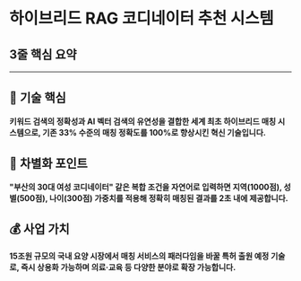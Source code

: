 # 하이브리드 RAG 코디네이터 추천 시스템
## 3줄 핵심 요약

---

## 🎯 **기술 핵심**
**키워드 검색의 정확성과 AI 벡터 검색의 유연성을 결합한 세계 최초 하이브리드 매칭 시스템으로, 기존 33% 수준의 매칭 정확도를 100%로 향상시킨 혁신 기술입니다.**

## 🚀 **차별화 포인트**  
**"부산의 30대 여성 코디네이터" 같은 복합 조건을 자연어로 입력하면 지역(1000점), 성별(500점), 나이(300점) 가중치를 적용해 정확히 매칭된 결과를 2초 내에 제공합니다.**

## 💰 **사업 가치**
**15조원 규모의 국내 요양 시장에서 매칭 서비스의 패러다임을 바꿀 특허 출원 예정 기술로, 즉시 상용화 가능하며 의료·교육 등 다양한 분야로 확장 가능합니다.**